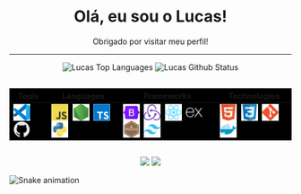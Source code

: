 <h1 align="center">Olá, eu sou o Lucas!</h1>
<p align="center">
  Obrigado por visitar meu perfil!
</p>

---

<div align="center">
  
  <img height="165em" alt="Lucas Top Languages" src="https://github-readme-stats.vercel.app/api/top-langs/?username=lucas-fmp&layout=compact&theme=dark&hide_border=true&bg_color=0D1117"/>

  <img height="165em" alt="Lucas Github Status" src="https://github-readme-stats.vercel.app/api?username=lucas-fmp&theme=dark&hide_border=true&bg_color=0D1117"/>

</div>

##

<div align="center" style="background-color: #000000;">

| Tools  | Languages | Frameworks  | Technologies |  
|---|---|---|---|
|<img align="center" src="https://github.com/devicons/devicon/blob/master/icons/vscode/vscode-original.svg" width="30" height="30"/>&nbsp;&nbsp;<img align="center" src="https://github.com/devicons/devicon/blob/master/icons/github/github-original.svg" width="30" height="30" style="filter: invert(1)"/>|<img align="center" src="https://github.com/devicons/devicon/blob/master/icons/javascript/javascript-original.svg" width="30" height="30"/>&nbsp;&nbsp;<img align="center" src="https://github.com/devicons/devicon/blob/master/icons/nodejs/nodejs-original.svg" width="30" height="30"/>&nbsp;&nbsp;<img align="center" src="https://github.com/devicons/devicon/blob/master/icons/typescript/typescript-original.svg" width="30" height="30"/>&nbsp;&nbsp;<img align="center" src="https://github.com/devicons/devicon/blob/master/icons/python/python-original.svg" width="30" height="30"/>|<img align="center" src="https://github.com/devicons/devicon/blob/master/icons/bootstrap/bootstrap-original.svg" width="30" height="30"/>&nbsp;&nbsp;<img align="center" src="https://github.com/devicons/devicon/blob/master/icons/redux/redux-original.svg" width="30" height="30"/>&nbsp;&nbsp;<img align="center" src="https://github.com/devicons/devicon/blob/master/icons/react/react-original.svg" width="30" height="30"/>&nbsp;&nbsp;<img align="center" src="https://github.com/devicons/devicon/blob/master/icons/express/express-original.svg" width="30" height="30" style="filter: invert(1)"/>&nbsp;&nbsp;<img align="center" src="https://github.com/devicons/devicon/blob/master/icons/mocha/mocha-plain.svg" width="30" height="30"/>&nbsp;&nbsp;<img align="center" src="https://github.com/devicons/devicon/blob/master/icons/tailwindcss/tailwindcss-plain.svg" width="30" height="30"/>|<img align="center" src="https://github.com/devicons/devicon/blob/master/icons/html5/html5-original.svg" width="30" height="30"/>&nbsp;&nbsp;<img align="center" src="https://github.com/devicons/devicon/blob/master/icons/css3/css3-original.svg" width="30" height="30"/>&nbsp;&nbsp;<img align="center" src="https://github.com/devicons/devicon/blob/master/icons/git/git-original.svg" width="30" height="30"/>&nbsp;&nbsp;<img align="center" src="https://github.com/devicons/devicon/blob/master/icons/docker/docker-plain.svg" width="30" height="30"/>|

</div>

##

<div align="center">
  <a href = "mailto:lucasfernandomacedo13@gmail.com"><img src="https://img.shields.io/badge/-Gmail-%23333?style=for-the-badge&logo=gmail&logoColor=white" target="_blank"></a>
  <a href="https://www.linkedin.com/in/lucas-fmp/" target="_blank"><img src="https://img.shields.io/badge/-LinkedIn-%230077B5?style=for-the-badge&logo=linkedin&logoColor=white" target="_blank"></a> 
</div>

![Snake animation](https://github.com/lucas-fmp/lucas-fmp/blob/output/github-contribution-grid-snake.svg)
